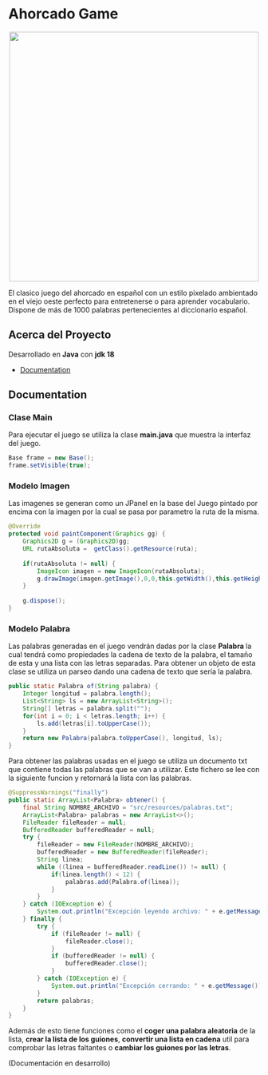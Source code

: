 # Ahorcado Game

<p align="center">
    <image width="500px" src="/src/img/Cartel.png">
</p>

El clasico juego del ahorcado en español con un estilo pixelado ambientado en el viejo oeste perfecto para entretenerse o para aprender vocabulario. Dispone de más de 1000 palabras pertenecientes al diccionario español.

## Acerca del Proyecto

Desarrollado en **Java** con **jdk 18**
- [Documentation](#documentation) 

## Documentation

### Clase Main
Para ejecutar el juego se utiliza la clase **main.java** que muestra la interfaz del juego.
```java
Base frame = new Base();
frame.setVisible(true);
```

### Modelo Imagen
Las imagenes se generan como un JPanel en la base del Juego pintado por encima con la imagen por la cual se pasa por parametro la ruta de la misma.
```java
@Override
protected void paintComponent(Graphics gg) {
    Graphics2D g = (Graphics2D)gg;
    URL rutaAbsoluta =  getClass().getResource(ruta);
    
    if(rutaAbsoluta != null) {
        ImageIcon imagen = new ImageIcon(rutaAbsoluta);
        g.drawImage(imagen.getImage(),0,0,this.getWidth(),this.getHeight(), null);
    }
    
    g.dispose();
}
```

### Modelo Palabra

Las palabras generadas en el juego vendrán dadas por la clase **Palabra** la cual tendrá como propiedades la cadena de texto de la palabra, el tamaño de esta y una lista con las letras separadas. Para obtener un objeto de esta clase se utiliza un parseo dando una cadena de texto que sería la palabra.
```java
public static Palabra of(String palabra) {
    Integer longitud = palabra.length();
    List<String> ls = new ArrayList<String>();
    String[] letras = palabra.split("");
    for(int i = 0; i < letras.length; i++) {
        ls.add(letras[i].toUpperCase());
    }
    return new Palabra(palabra.toUpperCase(), longitud, ls);
}
```

Para obtener las palabras usadas en el juego se utiliza un documento txt que contiene todas las palabras que se van a utilizar. Este fichero se lee con la siguiente funcion y retornará la lista con las palabras.
```java
@SuppressWarnings("finally")
public static ArrayList<Palabra> obtener() {
    final String NOMBRE_ARCHIVO = "src/resources/palabras.txt";
    ArrayList<Palabra> palabras = new ArrayList<>();
    FileReader fileReader = null;
    BufferedReader bufferedReader = null;
    try {
        fileReader = new FileReader(NOMBRE_ARCHIVO);
        bufferedReader = new BufferedReader(fileReader);
        String linea;
        while ((linea = bufferedReader.readLine()) != null) {
            if(linea.length() < 12) {
                palabras.add(Palabra.of(linea));
            }
        }
    } catch (IOException e) {
        System.out.println("Excepción leyendo archivo: " + e.getMessage());
    } finally {
        try {
            if (fileReader != null) {
                fileReader.close();
            }
            if (bufferedReader != null) {
                bufferedReader.close();
            }
        } catch (IOException e) {
            System.out.println("Excepción cerrando: " + e.getMessage());
        }
        return palabras;
    }
}
```

Además de esto tiene funciones como el **coger una palabra aleatoria** de la lista, **crear la lista de los guiones**, **convertir una lista en cadena** util para comprobar las letras faltantes o **cambiar los guiones por las letras**.

(Documentación en desarrollo)

